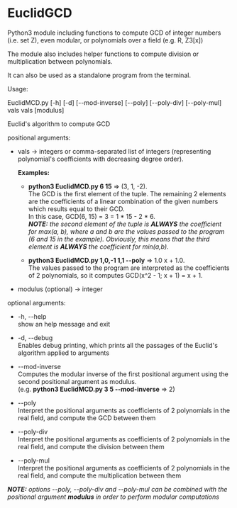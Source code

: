 # EuclidGCD
Python3 module including functions to compute GCD of integer numbers (i.e. set Z), even modular, or polynomials over a field (e.g. R, Z3[x])

The module also includes helper functions to compute division or multiplication between polynomials.

It can also be used as a standalone program from the terminal.

Usage:

EuclidMCD.py [-h] [-d] [--mod-inverse] [--poly] [--poly-div] [--poly-mul] vals vals [modulus]

Euclid's algorithm to compute GCD

positional arguments:

  - vals -> integers or comma-separated list of integers (representing polynomial's coefficients with decreasing degree order). 
  
    **Examples:**
    - **python3 EuclidMCD.py 6 15** => (3, 1, -2).  
    The GCD is the first element of the tuple. The remaining 2 elements are the coefficients of a linear combination of the given numbers which results equal to their GCD.  
    In this case, GCD(6, 15) = 3 = 1 * 15 - 2 * 6.  
    ***NOTE:** the second element of the tuple is **ALWAYS** the coefficient for max(a, b), where a and b are the values passed to the program (6 and 15 in the example). Obviously, this means that the third element is **ALWAYS** the coefficient for min(a,b).*
    
    - **python3 EuclidMCD.py 1,0,-1 1,1 --poly** => 1.0 x + 1.0.  
    The values passed to the program are interpreted as the coefficients of 2 polynomials, so it computes GCD(x^2 - 1; x + 1) = x + 1. 
- modulus (optional) -> integer

optional arguments:

  - -h, --help  
  show an help message and exit
  
  - -d, --debug  
  Enables debug printing, which prints all the passages of the Euclid's algorithm applied to arguments
  
  - --mod-inverse  
  Computes the modular inverse of the first positional argument using the second positional argument as modulus.  
  (e.g. **python3 EuclidMCD.py 3 5 --mod-inverse** => 2)
  
  - --poly  
  Interpret the positional arguments as coefficients of 2 polynomials in the real field, and compute the GCD between them
  
  - --poly-div  
  Interpret the positional arguments as coefficients of 2 polynomials in the real field, and compute the division between them 
  
  - --poly-mul  
  Interpret the positional arguments as coefficients of 2 polynomials in the real field, and compute the multiplication between them
  
  ***NOTE:** options --poly, --poly-div and --poly-mul can be combined with the positional argument **modulus** in order to perform modular computations*
